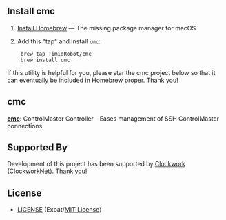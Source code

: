 ## Install cmc

1. [Install Homebrew][InstallHomebrew] — The missing package manager for macOS
2. Add this "tap" and install `cmc`:

        brew tap TimidRobot/cmc
        brew install cmc

If this utility is helpful for you, please star the cmc project below so that
it can eventually be included in Homebrew proper. Thank you!

[InstallHomebrew]: http://brew.sh/#install


## cmc

**[cmc][cmc]**: ControlMaster Controller - Eases management of SSH ControlMaster
connections.

[cmc]: https://github.com/TimidRobot/cmc


## Supported By

Development of this project has been supported by [Clockwork][Clockwork]
([ClockworkNet][ClockworkNet]). Thank you!

[Clockwork]: https://www.clockwork.com/
[ClockworkNet]: https://github.com/ClockworkNet


## License

- [LICENSE](LICENSE) (Expat/[MIT License][MIT])

[MIT]: http://www.opensource.org/licenses/MIT
